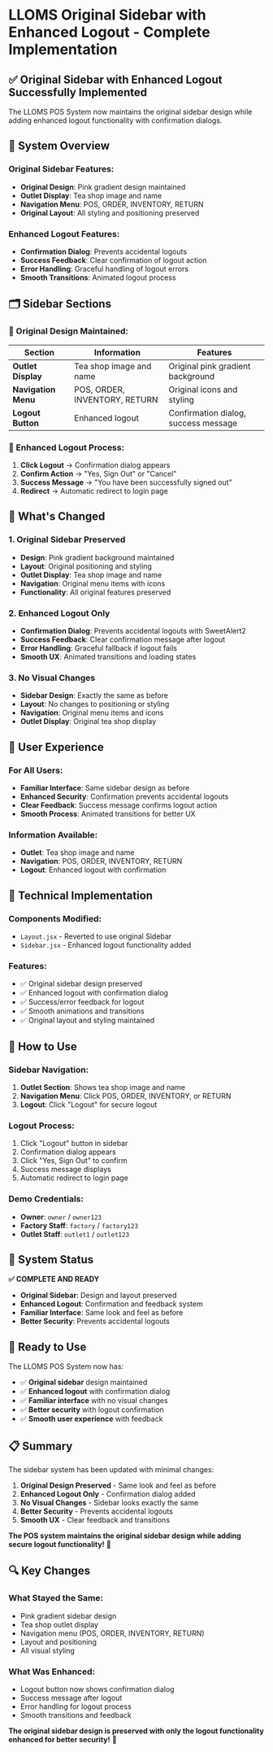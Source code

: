 # LLOMS Original Sidebar with Enhanced Logout - Complete Implementation

## ✅ **Original Sidebar with Enhanced Logout Successfully Implemented**

The LLOMS POS System now maintains the original sidebar design while adding enhanced logout functionality with confirmation dialogs.

## 🎯 **System Overview**

### **Original Sidebar Features:**

- **Original Design**: Pink gradient design maintained
- **Outlet Display**: Tea shop image and name
- **Navigation Menu**: POS, ORDER, INVENTORY, RETURN
- **Original Layout**: All styling and positioning preserved

### **Enhanced Logout Features:**

- **Confirmation Dialog**: Prevents accidental logouts
- **Success Feedback**: Clear confirmation of logout action
- **Error Handling**: Graceful handling of logout errors
- **Smooth Transitions**: Animated logout process

## 🗂️ **Sidebar Sections**

### **📍 Original Design Maintained:**

| Section             | Information                   | Features                             |
| ------------------- | ----------------------------- | ------------------------------------ |
| **Outlet Display**  | Tea shop image and name       | Original pink gradient background    |
| **Navigation Menu** | POS, ORDER, INVENTORY, RETURN | Original icons and styling           |
| **Logout Button**   | Enhanced logout               | Confirmation dialog, success message |

### **🔐 Enhanced Logout Process:**

1. **Click Logout** → Confirmation dialog appears
2. **Confirm Action** → "Yes, Sign Out" or "Cancel"
3. **Success Message** → "You have been successfully signed out"
4. **Redirect** → Automatic redirect to login page

## 🎨 **What's Changed**

### **1. Original Sidebar Preserved**

- **Design**: Pink gradient background maintained
- **Layout**: Original positioning and styling
- **Outlet Display**: Tea shop image and name
- **Navigation**: Original menu items with icons
- **Functionality**: All original features preserved

### **2. Enhanced Logout Only**

- **Confirmation Dialog**: Prevents accidental logouts with SweetAlert2
- **Success Feedback**: Clear confirmation message after logout
- **Error Handling**: Graceful fallback if logout fails
- **Smooth UX**: Animated transitions and loading states

### **3. No Visual Changes**

- **Sidebar Design**: Exactly the same as before
- **Layout**: No changes to positioning or styling
- **Navigation**: Original menu items and icons
- **Outlet Display**: Original tea shop display

## 🚀 **User Experience**

### **For All Users:**

- **Familiar Interface**: Same sidebar design as before
- **Enhanced Security**: Confirmation prevents accidental logouts
- **Clear Feedback**: Success message confirms logout action
- **Smooth Process**: Animated transitions for better UX

### **Information Available:**

- **Outlet**: Tea shop image and name
- **Navigation**: POS, ORDER, INVENTORY, RETURN
- **Logout**: Enhanced logout with confirmation

## 🔧 **Technical Implementation**

### **Components Modified:**

- `Layout.jsx` - Reverted to use original Sidebar
- `Sidebar.jsx` - Enhanced logout functionality added

### **Features:**

- ✅ Original sidebar design preserved
- ✅ Enhanced logout with confirmation dialog
- ✅ Success/error feedback for logout
- ✅ Smooth animations and transitions
- ✅ Original layout and styling maintained

## 📱 **How to Use**

### **Sidebar Navigation:**

1. **Outlet Section**: Shows tea shop image and name
2. **Navigation Menu**: Click POS, ORDER, INVENTORY, or RETURN
3. **Logout**: Click "Logout" for secure logout

### **Logout Process:**

1. Click "Logout" button in sidebar
2. Confirmation dialog appears
3. Click "Yes, Sign Out" to confirm
4. Success message displays
5. Automatic redirect to login page

### **Demo Credentials:**

- **Owner**: `owner` / `owner123`
- **Factory Staff**: `factory` / `factory123`
- **Outlet Staff**: `outlet1` / `outlet123`

## 🎉 **System Status**

**✅ COMPLETE AND READY**

- **Original Sidebar**: Design and layout preserved
- **Enhanced Logout**: Confirmation and feedback system
- **Familiar Interface**: Same look and feel as before
- **Better Security**: Prevents accidental logouts

## 🚀 **Ready to Use**

The LLOMS POS System now has:

- ✅ **Original sidebar** design maintained
- ✅ **Enhanced logout** with confirmation dialog
- ✅ **Familiar interface** with no visual changes
- ✅ **Better security** with logout confirmation
- ✅ **Smooth user experience** with feedback

## 📋 **Summary**

The sidebar system has been updated with minimal changes:

1. **Original Design Preserved** - Same look and feel as before
2. **Enhanced Logout Only** - Confirmation dialog added
3. **No Visual Changes** - Sidebar looks exactly the same
4. **Better Security** - Prevents accidental logouts
5. **Smooth UX** - Clear feedback and transitions

**The POS system maintains the original sidebar design while adding secure logout functionality!** 🎉

## 🔍 **Key Changes**

### **What Stayed the Same:**

- Pink gradient sidebar design
- Tea shop outlet display
- Navigation menu (POS, ORDER, INVENTORY, RETURN)
- Layout and positioning
- All visual styling

### **What Was Enhanced:**

- Logout button now shows confirmation dialog
- Success message after logout
- Error handling for logout process
- Smooth transitions and feedback

**The original sidebar design is preserved with only the logout functionality enhanced for better security!** 🎯
